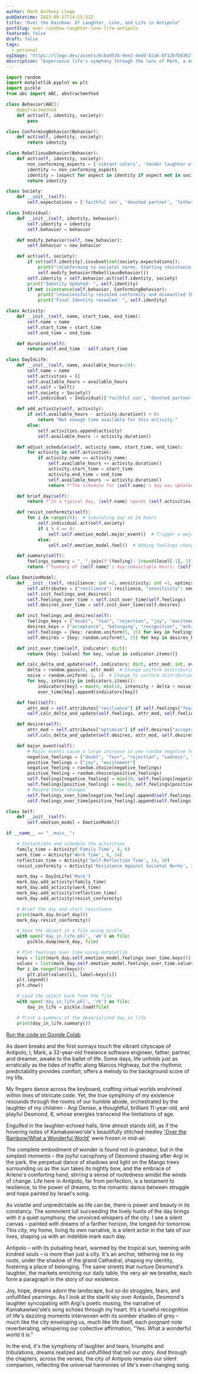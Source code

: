 ```yaml
---
author: Mark Anthony Llego
pubDatetime: 2023-09-17T14:25:31Z
title: "Over the Rainbow: Of Laughter, Love, and Life in Antipolo"
postSlug: over-rainbow-laughter-love-life-antipolo
featured: false
draft: false
tags:
  - personal
ogImage: "https://llego.dev/assets/6cbad534-9ee2-4edd-b2a6-8f12bfb83627.jpg"
description: "Experience life's symphony through the lens of Mark, a multi-dimensional dreamer, partner, and father. Through laughter, struggles, and dreams, discover the portrait of his life painted against the vibrant cityscape backdrop of Antipolo. Dive into this narrative that mirrors not just one man's journey but the harmonious dance of universal experiences."
---
```


```python
import random
import matplotlib.pyplot as plt
import pickle
from abc import ABC, abstractmethod

class Behavior(ABC):
    @abstractmethod
    def act(self, identity, society):
        pass

class ConformingBehavior(Behavior):
    def act(self, identity, society):
        return identity

class RebelliousBehavior(Behavior):
    def act(self, identity, society):
        non_conforming_aspects = ['vibrant colors', 'tender laughter of children', 'single strokes of defiance', 'subtle rebellion with partner', 'introspective growth']
        identity += non_conforming_aspects
        identity = [aspect for aspect in identity if aspect not in society.expectations]
        return identity

class Society:
    def __init__(self):
        self.expectations = ['faithful son', 'devoted partner', 'father of two', 'mechanical existence', 'suppressing individuality']

class Individual:
    def __init__(self, identity, behavior):
        self.identity = identity
        self.behavior = behavior

    def modify_behavior(self, new_behavior):
        self.behavior = new_behavior

    def act(self, society):
        if set(self.identity).issubset(set(society.expectations)):
            print("\nConforming to societal norms. Starting resistance...\n")
            self.modify_behavior(RebelliousBehavior())
        self.identity = self.behavior.act(self.identity, society)
        print("Identity Updated: ", self.identity)
        if not isinstance(self.behavior, ConformingBehavior):
            print("\nSuccessfully resisted conformity and dismantled the oppressive bricks of societal norms.")
            print("Final Identity revealed: ", self.identity)

class Activity:
    def __init__(self, name, start_time, end_time):
        self.name = name
        self.start_time = start_time
        self.end_time = end_time

    def duration(self):
        return self.end_time - self.start_time

class DayInLife:
    def __init__(self, name, available_hours=24):
        self.name = name
        self.activities = []
        self.available_hours = available_hours
        self.self = Self()
        self.society = Society()
        self.individual = Individual(['faithful son', 'devoted partner', 'father of two'], ConformingBehavior())

    def add_activity(self, activity):
        if self.available_hours - activity.duration() < 0:
            return "Not enough time available for this activity."
        else:
            self.activities.append(activity)
            self.available_hours -= activity.duration()

    def adjust_schedule(self, activity_name, start_time, end_time):
        for activity in self.activities:
            if activity.name == activity_name:
                self.available_hours += activity.duration()
                activity.start_time = start_time
                activity.end_time = end_time
                self.available_hours -= activity.duration()
                return f"The schedule for {self.name}'s day was updated."

    def brief_day(self):
        return f"In a typical day, {self.name} spends {self.activities[0].duration()} hours with family, {self.activities[1].duration()} hours working, {self.activities[2].duration()} hours reflecting, and {self.activities[3].duration()} hours dreaming."

    def resist_conformity(self):
        for i in range(24):  # Simulating day as 24 hours
            self.individual.act(self.society)
            if i % 4 == 0:
                self.self.emotion_model.major_event()  # Trigger a major event every 4 hours
            else:
                self.self.emotion_model.feel()  # Adding feelings change during resistance

    def summary(self):
        feelings_summary = ", ".join(f"{feeling}: {round(level[-1], 1)}" for feeling, level in self.self.emotion_model.feelings_over_time.items())
        return f"Summary of {self.name}'s day:\nAvailable Hours: {self.available_hours}\nFinal Feelings: {feelings_summary}"

class EmotionModel:
    def __init__(self, resilience: int =2, sensitivity: int =1, optimism: int =3):
        self.attributes = {"resilience": resilience, "sensitivity": sensitivity, "optimism": optimism}
        self.init_feelings_and_desires()
        self.feelings_over_time = self.init_over_time(self.feelings)
        self.desires_over_time = self.init_over_time(self.desires)

    def init_feelings_and_desires(self):
        feelings_keys = ["doubt", "fear", "rejection", "joy", "excitement", "sadness", "anger"]
        desires_keys = ["acceptance", "belonging", "recognition", "achievement"]
        self.feelings = {key: random.uniform(5, 15) for key in feelings_keys}  # Initial values between 5 and 15 to add variability
        self.desires = {key: random.uniform(5, 15) for key in desires_keys}

    def init_over_time(self, indicator: dict):
        return {key: [value] for key, value in indicator.items()}

    def calc_delta_and_update(self, indicators: dict, attr_mod: int, over_time: dict):
        delta = random.gauss(0, attr_mod)  # Change uniform distribution to gaussian
        noise = random.uniform(-1, 1)  # Change to uniform distribution
        for key, intensity in indicators.items():
            indicators[key] = max(0, min(10, intensity + delta + noise))
            over_time[key].append(indicators[key])

    def feel(self):
        attr_mod = self.attributes["resilience"] if self.feelings["fear"] < 5 else self.attributes["sensitivity"]
        self.calc_delta_and_update(self.feelings, attr_mod, self.feelings_over_time)

    def desire(self):
        attr_mod = self.attributes["optimism"] if self.desires["acceptance"] < 5 else -self.attributes["resilience"]
        self.calc_delta_and_update(self.desires, attr_mod, self.desires_over_time)

    def major_event(self):
        # Major events cause a large increase in one random negative feeling and decrease in one random positive feeling
        negative_feelings = ["doubt", "fear", "rejection", "sadness", "anger"]
        positive_feelings = ["joy", "excitement"]
        negative_feeling = random.choice(negative_feelings)
        positive_feeling = random.choice(positive_feelings)
        self.feelings[negative_feeling] = min(10, self.feelings[negative_feeling] + random.uniform(0, 2))  # Increase the negative feeling
        self.feelings[positive_feeling] = max(0, self.feelings[positive_feeling] - random.uniform(0, 2))  # Decrease the positive feeling
        # Record these changes
        self.feelings_over_time[negative_feeling].append(self.feelings[negative_feeling])
        self.feelings_over_time[positive_feeling].append(self.feelings[positive_feeling])

class Self:
    def __init__(self):
        self.emotion_model = EmotionModel()

if __name__ == "__main__":

    # Instantiate and schedule the activities
    family_time = Activity('Family Time', 0, 6)
    work_time = Activity('Work Time', 6, 14)
    reflection_time = Activity('Self-Reflection Time', 14, 20)
    resist_conformity = Activity('Resistance Against Societal Norms', 20, 24)

    mark_day = DayInLife('Mark')
    mark_day.add_activity(family_time)
    mark_day.add_activity(work_time)
    mark_day.add_activity(reflection_time)
    mark_day.add_activity(resist_conformity)

    # Brief the day and start resistance
    print(mark_day.brief_day())
    mark_day.resist_conformity()

    # Save the object in a file using pickle
    with open('day_in_life.pkl', 'wb') as file:
        pickle.dump(mark_day, file)

    # Plot feelings over time using matplotlib
    keys = list(mark_day.self.emotion_model.feelings_over_time.keys())
    values = list(mark_day.self.emotion_model.feelings_over_time.values())
    for i in range(len(keys)):
        plt.plot(values[i], label=keys[i])
    plt.legend()
    plt.show()

    # Load the object back from the file
    with open('day_in_life.pkl', 'rb') as file:
        day_in_life = pickle.load(file)

    # Print a summary of the deserialized day_in_life
    print(day_in_life.summary())
```

<a href="https://colab.research.google.com/drive/1sDjZZV96ERij97TLh86emmIb_c8ir8r3?usp=sharing" target="_blank">Run the code on Google Colab</a>

As dawn breaks and the first sunrays touch the vibrant cityscape of Antipolo, I, Mark, a 32-year-old freelance software engineer, father, partner, and dreamer, awake to the ballet of life. Some days, life unfolds just as erratically as the tides of traffic along Marcos Highway, but the rhythmic predictability provides comfort, offers a melody to the background score of my life.

My fingers dance across the keyboard, crafting virtual worlds enshrined within lines of intricate code. Yet, the true symphony of my existence resounds through the rooms of our humble abode, orchestrated by the laughter of my children - Argi Denise, a thoughtful, brilliant 11-year-old, and playful Desmond, 6, whose energies transcend the limitations of age.

Engulfed in the laughter-echoed halls, time almost stands still, as if the hovering notes of Kamakawiwoʻole's beautifully stitched medley ['Over the Rainbow/What a Wonderful World'](https://www.youtube.com/watch?v=V1bFr2SWP1I&ab_channel=MountainAppleCompanyInc) were frozen in mid-air.

The complete embodiment of wonder is found not in grandeur, but in the simplest moments – the joyful cacophony of Desmond chasing after Argi in the park, the perpetual dance of shadows and light on the Mango trees surrounding us as the sun takes its nightly bow, and the embrace of Arlene's comforting hand, stirring a sense of rootedness amidst the winds of change. Life here in Antipolo, far from perfection, is a testament to resilience, to the power of dreams, to the romantic dance between struggle and hope painted by Israel's song.

As volatile and unpredictable as life can be, there is power and beauty in its constancy. The somnolent lull succeeding the lively hunts of the day brings with it a quiet symphony, the unvoiced whispers of the city. I see a silent canvas – painted with dreams of a farther horizon, the longed-for tomorrow. This city, my home, living its own narrative, is a silent actor in the tale of our lives, shaping us with an indelible mark each day.

Antipolo – with its pulsating heart, warmed by the tropical sun, teeming with kindred souls – is more than just a city. It's an anchor, tethering me to my roots, under the shadow of the grand Cathedral, shaping my identity, fostering a place of belonging. The same streets that nurture Desmond's laughter, the markets enriching our daily table, the very air we breathe, each form a paragraph in the story of our existence.

Joy, hope, dreams adorn the landscape, but so do struggles, fears, and unfulfilled yearnings. As I look at the starlit sky over Antipolo, Desmond's laughter syncopating with Argi's poetic musing, the narrative of Kamakawiwo'ole’s song echoes through my heart. It’s a tuneful recognition of life's dazzling moments interwoven with its somber shades of grey – much like the city enveloping us, much like life itself, each poignant note reverberating, whispering our collective affirmation, "Yes. What a wonderful world it is."

In the end, it's the symphony of laughter and tears, triumphs and tribulations, dreams realized and unfulfilled that tell our story. And through the chapters, across the verses, the city of Antipolo remains our silent companion, reflecting the universal harmonies of life's ever-changing song.
